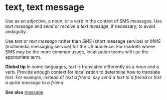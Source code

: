 # text, text message

Use as an adjective, a noun, or a verb in the context of SMS messages. Use *text message* and *send* or *receive* *a text message*, if necessary, to avoid ambiguity.

Use *text* or *text message* rather than *SMS* (short message service) or *MMS* (multimedia messaging service) for the US audience. For markets where SMS may be the more common usage, localization teams will use the appropriate term.

**Global tip** In some languages, *text* is translated differently as a noun and a verb. Provide enough context for localization to determine how to translate *text*. For example, instead of *text a friend*, say *send a text to a friend* or *text a quick message to a friend*.

**See also** [message](../m/message.md)
